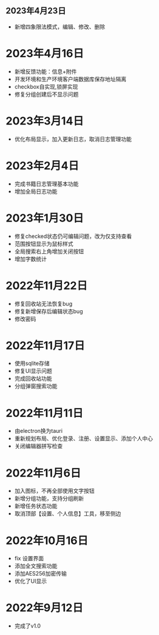 ## 2023年4月23日
- 新增四象限法模式，编辑、修改、删除
# 2023年4月16日
- 新增反馈功能：信息+附件
- 开发环境和生产环境客户端数据库保存地址隔离
- checkbox自实现,锁屏实现
- 修复分组创建后不显示问题
# 2023年3月14日
- 优化布局显示，加入更新日志，取消日志管理功能
# 2023年2月4日
- 完成书籍日志管理基本功能
- 增加全局日志功能
# 2023年1月30日
- 修复checked状态仍可编辑问题，改为仅支持查看
- 范围按钮显示为鼠标样式
- 全局搜索右上角增加关闭按钮
- 增加字数统计
# 2022年11月22日
- 修复回收站无法恢复bug
- 修复新增保存后编辑状态bug
- 修改密码
# 2022年11月17日
- 使用sqlite存储
- 修复UI显示问题
- 完成回收站功能
- 分组弹窗搜索功能
# 2022年11月11日
- 由electron换为tauri
- 重新规划布局、优化登录、注册、设置显示、添加个人中心
- 关闭编辑器拼写检查
# 2022年11月6日
- 加入图标，不再全部使用文字按钮
- 新增分组功能，支持分组刷新
- 新增任务状态功能
- 取消顶部【设置、个人信息】工具，移至侧边
# 2022年10月16日
- fix 设置界面
- 添加全文搜索功能
- 添加AES256加密传输
- 优化了UI显示
# 2022年9月12日
- 完成了v1.0